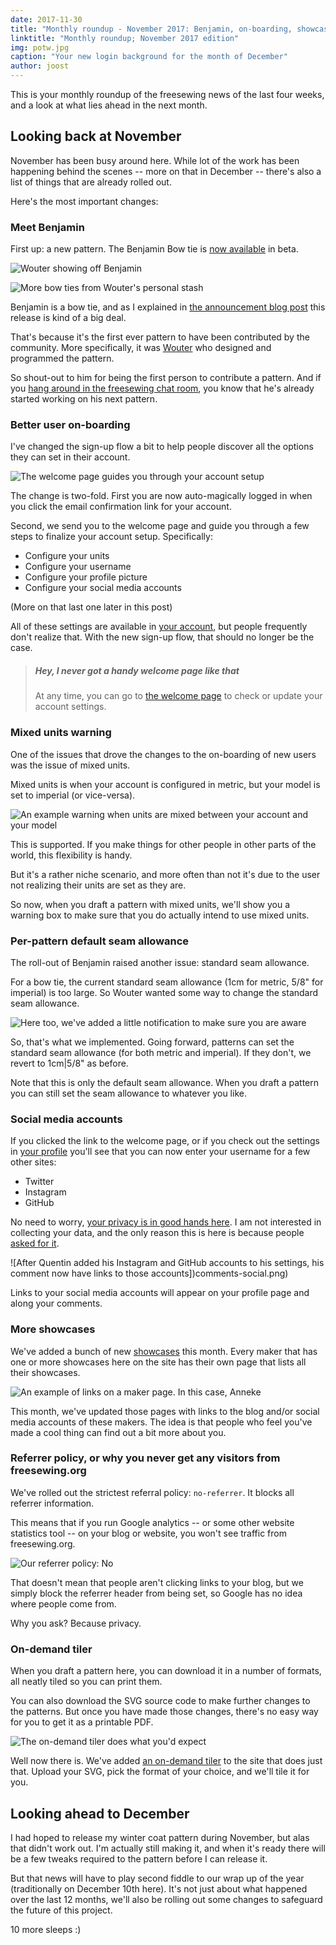 ```yaml
---
date: 2017-11-30
title: "Monthly roundup - November 2017: Benjamin, on-boarding, showcases, and our on-demand tiler"
linktitle: "Monthly roundup; November 2017 edition"
img: potw.jpg
caption: "Your new login background for the month of December"
author: joost
---
```


This is your monthly roundup of the freesewing news of the last four weeks, and a look at what lies ahead in the next month.

## Looking back at November

November has been busy around here. While lot of the work has been happening behind the scenes -- more on that in December -- there's also a list of things that are already rolled out.

Here's the most important changes:

### Meet Benjamin

First up: a new pattern. The Benjamin Bow tie is [now available](/patterns/benjamin) in beta.

![Wouter showing off Benjamin](benjamin.jpg)

![More bow ties from Wouter's personal stash](bowties.jpg)

Benjamin is a bow tie, and as I explained in [the announcement blog post](/en/blog/benjamin-bow-tie-beta/) this release is kind of a big deal.

That's because it's the first ever pattern to have been contributed by the community. More specifically, it was [Wouter](/users/xdpug) who designed and programmed the pattern.

So shout-out to him for being the first person to contribute a pattern. And if you [hang around in the freesewing chat room](https://gitter.im/freesewing/chat), you know that he's already started working on his next pattern.

### Better user on-boarding

I've changed the sign-up flow a bit to help people discover all the options they can set in their account.

![The welcome page guides you through your account setup](welcome.png)

The change is two-fold. First you are now auto-magically logged in when you click the email confirmation link for your account.

Second, we send you to the welcome page and guide you through a few steps to finalize your account setup. Specifically:

- Configure your units
- Configure your username
- Configure your profile picture
- Configure your social media accounts

(More on that last one later in this post)

All of these settings are available in [your account](/account), but people frequently don't realize that. With the new sign-up flow, that should no longer be the case.

> ##### Hey, I never got a handy welcome page like that
> 
> At any time, you can go to [the welcome page](/welcome) to check or update your account settings.

### Mixed units warning

One of the issues that drove the changes to the on-boarding of new users was the issue of mixed units.

Mixed units is when your account is configured in metric, but your model is set to imperial (or vice-versa).

![An example warning when units are mixed between your account and your model](units-mismatch-warning.png)

This is supported. If you make things for other people in other parts of the world, this flexibility is handy.

But it's a rather niche scenario, and more often than not it's due to the user not realizing their units are set as they are.

So now, when you draft a pattern with mixed units, we'll show you a warning box to make sure that you do actually intend to use mixed units.

### Per-pattern default seam allowance

The roll-out of Benjamin raised another issue: standard seam allowance.

For a bow tie, the current standard seam allowance (1cm for metric, 5/8" for imperial) is too large. So Wouter wanted some way to change the standard seam allowance.

![Here too, we've added a little notification to make sure you are aware](non-standard-sa-warning.png)

So, that's what we implemented. Going forward, patterns can set the standard seam allowance (for both metric and imperial). If they don't, we revert to 1cm|5/8" as before.

Note that this is only the default seam allowance. When you draft a pattern you can still set the seam allowance to whatever you like.

### Social media accounts

If you clicked the link to the welcome page, or if you check out the settings in [your profile](/profile) you'll see that you can now enter your username for a few other sites:

- Twitter
- Instagram
- GitHub

No need to worry, [your privacy is in good hands here](/blog/privacy-choices/). I am not interested in collecting your data, and the only reason this is here is because people [asked for it](https://github.com/freesewing/site/issues/184).

![After Quentin added his Instagram and GitHub accounts to his settings, his comment now have links to those accounts])comments-social.png)

Links to your social media accounts will appear on your profile page and along your comments.

### More showcases

We've added a bunch of new [showcases](/showcase) this month. Every maker that has one or more showcases here on the site has their own page that lists all their showcases.

![An example of links on a maker page. In this case, Anneke](maker-links.png)

This month, we've updated those pages with links to the blog and/or social media accounts of these makers. The idea is that people who feel you've made a cool thing can find out a bit more about you.

### Referrer policy, or why you never get any visitors from freesewing.org

We've rolled out the strictest referral policy: `no-referrer`. It blocks all referrer information.

This means that if you run Google analytics -- or some other website statistics tool -- on your blog or website, you won't see traffic from freesewing.org.

![Our referrer policy: No](no.gif)

That doesn't mean that people aren't clicking links to your blog, but we simply block the referrer header from being set, so Google has no idea where people come from.

Why you ask? Because privacy.

### On-demand tiler

When you draft a pattern here, you can download it in a number of formats, all neatly tiled so you can print them.

You can also download the SVG source code to make further changes to the patterns. But once you have made those changes, there's no easy way for you to get it as a printable PDF.

![The on-demand tiler does what you'd expect](tiler.svg)

Well now there is. We've added [an on-demand tiler](/tools/tiler) to the site that does just that. Upload your SVG, pick the format of your choice, and we'll tile it for you.

## Looking ahead to December

I had hoped to release my winter coat pattern during November, but alas that didn't work out. I'm actually still making it, and when it's ready there will be a few tweaks required to the pattern before I can release it.

But that news will have to play second fiddle to our wrap up of the year (traditionally on December 10th here). It's not just about what happened over the last 12 months, we'll also be rolling out some changes to safeguard the future of this project.

10 more sleeps :)